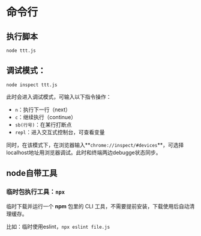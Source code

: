# 命令行

## 执行脚本

`node ttt.js`



## 调试模式：

`node inspect ttt.js`

此时会进入调试模式，可输入以下指令操作：

- `n`：执行下一行（next）
- `c`：继续执行（continue）
- `sb(行号)`：在某行打断点
- `repl`：进入交互式控制台，可查看变量

同时，在该模式下，在浏览器输入**`chrome://inspect/#devices`**，可选择localhost地址用浏览器调试。此时和终端两边debugge状态同步。



## node自带工具

### 临时包执行工具：`npx`

临时下载并运行一个 **npm** 包里的 CLI 工具，不需要提前安装，下载使用后自动清理缓存。

比如：临时使用eslint，`npx eslint file.js`